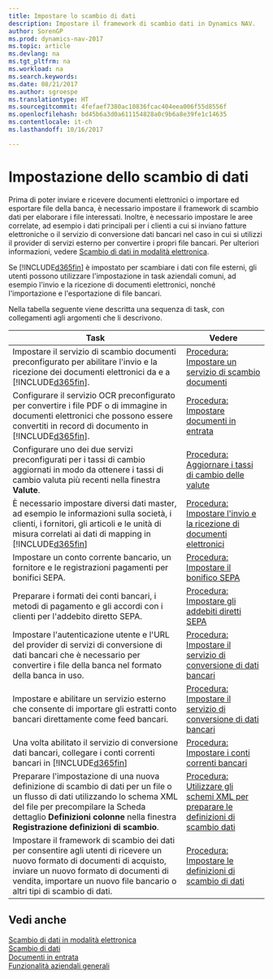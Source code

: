 ```yaml
---
title: Impostare lo scambio di dati
description: Impostare il framework di scambio dati in Dynamics NAV.
author: SorenGP
ms.prod: dynamics-nav-2017
ms.topic: article
ms.devlang: na
ms.tgt_pltfrm: na
ms.workload: na
ms.search.keywords: 
ms.date: 08/21/2017
ms.author: sgroespe
ms.translationtype: HT
ms.sourcegitcommit: 4fefaef7380ac10836fcac404eea006f55d8556f
ms.openlocfilehash: bd45b6a3d0a611154828a0c9b6a8e39fe1c14635
ms.contentlocale: it-ch
ms.lasthandoff: 10/16/2017

---
```

# <a name="setting-up-data-exchange"></a>Impostazione dello scambio di dati
Prima di poter inviare e ricevere documenti elettronici o importare ed esportare file della banca, è necessario impostare il framework di scambio dati per elaborare i file interessati. Inoltre, è necessario impostare le aree correlate, ad esempio i dati principali per i clienti a cui si inviano fatture elettroniche o il servizio di conversione dati bancari nel caso in cui si utilizzi il provider di servizi esterno per convertire i propri file bancari. Per ulteriori informazioni, vedere [Scambio di dati in modalità elettronica](across-data-exchange.md).  

 Se [!INCLUDE[d365fin](includes/d365fin_md.md)] è impostato per scambiare i dati con file esterni, gli utenti possono utilizzare l'impostazione in task aziendali comuni, ad esempio l'invio e la ricezione di documenti elettronici, nonché l'importazione e l'esportazione di file bancari.  

 Nella tabella seguente viene descritta una sequenza di task, con collegamenti agli argomenti che li descrivono.  

|**Task**|**Vedere**|  
|------------|-------------|  
|Impostare il servizio di scambio documenti preconfigurato per abilitare l'invio e la ricezione dei documenti elettronici da e a [!INCLUDE[d365fin](includes/d365fin_md.md)].|[Procedura: Impostare un servizio di scambio documenti](across-how-to-set-up-a-document-exchange-service.md)|  
|Configurare il servizio OCR preconfigurato per convertire i file PDF o di immagine in documenti elettronici che possono essere convertiti in record di documento in [!INCLUDE[d365fin](includes/d365fin_md.md)].|[Procedura: Impostare documenti in entrata](across-how-setup-income-documents.md)|  
|Configurare uno dei due servizi preconfigurati per i tassi di cambio aggiornati in modo da ottenere i tassi di cambio valuta più recenti nella finestra **Valute**.|[Procedura: Aggiornare i tassi di cambio delle valute](finance-how-update-currencies.md)|  
|È necessario impostare diversi dati master, ad esempio le informazioni sulla società, i clienti, i fornitori, gli articoli e le unità di misura correlati ai dati di mapping in [!INCLUDE[d365fin](includes/d365fin_md.md)]|[Procedura: Impostare l'invio e la ricezione di documenti elettronici](across-how-to-set-up-electronic-document-sending-and-receiving.md)|  
|Impostare un conto corrente bancario, un fornitore e le registrazioni pagamenti per bonifici SEPA.|[Procedura: Impostare il bonifico SEPA](finance-how-to-set-up-sepa-credit-transfer.md)|  
|Preparare i formati dei conti bancari, i metodi di pagamento e gli accordi con i clienti per l'addebito diretto SEPA.|[Procedura: Impostare gli addebiti diretti SEPA](finance-how-to-set-up-sepa-direct-debit.md)|  
|Impostare l'autenticazione utente e l'URL del provider di servizi di conversione di dati bancari che è necessario per convertire i file della banca nel formato della banca in uso.|[Procedura: Impostare il servizio di conversione di dati bancari](bank-how-setup-bank-data-conversion-service.md)|  
|Impostare e abilitare un servizio esterno che consente di importare gli estratti conto bancari direttamente come feed bancari.|[Procedura: Impostare il servizio di conversione di dati bancari](bank-how-setup-bank-data-conversion-service.md)|  
|Una volta abilitato il servizio di conversione dati bancari, collegare i conti correnti bancari in [!INCLUDE[d365fin](includes/d365fin_md.md)]|[Procedura: Impostare i conti correnti bancari](bank-how-setup-bank-accounts.md)|  
|Preparare l'impostazione di una nuova definizione di scambio di dati per un file o un flusso di dati utilizzando lo schema XML del file per precompilare la Scheda dettaglio **Definizioni colonne** nella finestra **Registrazione definizioni di scambio**.|[Procedura: Utilizzare gli schemi XML per preparare le definizioni di scambio dati](across-how-to-use-xml-schemas-to-prepare-data-exchange-definitions.md)|  
|Impostare il framework di scambio dei dati per consentire agli utenti di ricevere un nuovo formato di documenti di acquisto, inviare un nuovo formato di documenti di vendita, importare un nuovo file bancario o altri tipi di scambio di dati.|[Procedura: Impostare le definizioni di scambio di dati](across-how-to-set-up-data-exchange-definitions.md)|  

## <a name="see-also"></a>Vedi anche  
[Scambio di dati in modalità elettronica](across-data-exchange.md)  
[Scambio di dati](across-exchange-data.md)   
[Documenti in entrata](across-income-documents.md)  
[Funzionalità aziendali generali](ui-across-business-areas.md)  

